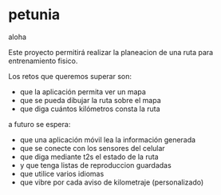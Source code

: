 # petunia
aloha

Este proyecto permitirá realizar la planeacion de una ruta para entrenamiento fisico.

Los retos que queremos superar son:

* que la aplicación permita ver un mapa
* que se pueda dibujar la ruta sobre el mapa
* que diga cuántos kilómetros consta la ruta

a futuro se espera:

* que una aplicación móvil lea la información generada
* que se conecte con los sensores del celular
* que diga mediante t2s el estado de la ruta
* y que tenga listas de reproduccion guardadas
* que utilice varios idiomas
* que vibre por cada aviso de kilometraje (personalizado)
